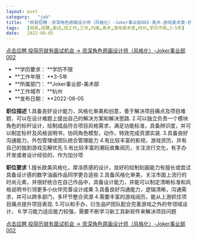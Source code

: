 ```yaml
---
layout:	post
category:	"job"
title:	"网易招聘：资深角色原画设计师（风格化）-Joker事业部002-美术-游戏美术类-杭州学历不限3-5年"
tags:	[网易,招聘,面试,找工作,工作,内推,美术,游戏美术类,杭州,学历不限,3-5年]
date:	2022-08-05
---
```


[点击应聘 投简历就有面试机会 -> 资深角色原画设计师（风格化）-Joker事业部002](http://mobile.bole.netease.com/bole/boleDetail?id=39661&employeeId=346f03c3cda5f04c&key=all)



- **学历要求： **学历不限
- **工作年限： **3-5年
- **所属部门： **Joker事业部-美术部
- **工作城市： **杭州
- **发布日期： **2022-08-05



**职位描述**
1.具备良好设计能力，风格化审美和创意，善于解决项目痛点及项目难题，可以在设计难题上提出自己的解决方案和解决思路.
2.可以独立负责一个模块角色的标杆设计，绘制成品符合项目风格需求，满足功能标准，具备辨识度，并可以制定标杆及风格说明书，协同角色模型，动作，特效完成资源实装.
3.具备良好沟通能力，外包管理或团队统合管理能力
4.有比较丰富的影视，游戏资历，并有自己的独到游戏见解优先
5.有比较丰富的潮玩收集阅历，关注流行文化，有手办开发或者设计经验的，作为加分项



**职位要求**
1.擅长欧美风格化，厚涂质感的设计，良好的绘制刻画能力有擅长或尝试具备设计感的数字油画作品同学更合适些 
2.具备风格化审美，关注市面上流行的时尚元素，并很好统合在自己作品中，具备设计能力，并能可以制定清晰标准和风格说明书引领更多小伙伴完善设计成果
3.具备良好沟通能力，逻辑清晰，沟通需求，并可以跨多部门，多环节整合资源
4.需要丰富的游戏阅历，能从上游抓住项目痛点提升项目表现.
5.可以和手办，衍生品IP团队配合完善游戏之外的夸领域设计，
6.学习能力适应能力较强，需要不断学习新工具新软件来解决项目问题



[点击应聘 投简历就有面试机会 -> 资深角色原画设计师（风格化）-Joker事业部002](http://mobile.bole.netease.com/bole/boleDetail?id=39661&employeeId=346f03c3cda5f04c&key=all)